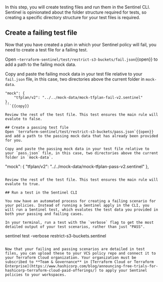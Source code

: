 In this step, you will create testing files and run them in the Sentinel CLI. Sentinel is opinionated about the folder structure required for tests, so creating a specific directory structure for your test files is required. 


## Create a failing test file

Now that you have created a plan in which your Sentinel policy will fail, you need to create a test file for a failing test.

Open `~terraform-sentinel/test/restrict-s3-buckets/fail.json`{{open}} to add a path to the failing mock data.

Copy and paste the failing mock data in your test file relative to your `fail.json` file, in this case, two directories above the current folder in `mock-data`.

```
"mock": {
    "tfplan/v2": "../../mock-data/mock-tfplan-fail-v2.sentinel"
},
```{{copy}}

Review the rest of the test file. This test ensures the main rule will evalute to false.

## Create a passing test file
Open `terraform-sentinel/test/restrict-s3-buckets/pass.json`{{open}} and add a path to the passing mock data that has already been provided for you.

Copy and paste the passing mock data in your test file relative to your `pass.json` file, in this case, two directories above the current folder in `mock-data`.

```
"mock": {
    "tfplan/v2": "../../mock-data/mock-tfplan-pass-v2.sentinel"
},
```{{copy}}

Review the rest of the test file. This test ensures the main rule will evalute to true.

## Run a test in the Sentinel CLI

You now have an automated process for creating a failing scenario for your policies. Instead of running a Sentinel apply in the CLI, you will run a Sentinel test, which evalutes the test data you provided in both your passing and failing cases.

In your terminal, run a test with the `verbose` flag to get the most detailed output of your test scenarios, rather than just "PASS".

```
sentinel test -verbose restrict-s3-buckets.sentinel
```{{execute}}

Now that your failing and passing scenarios are detailed in test files, you can upload these to your VCS policy repo and connect it to your Terraform Cloud organization. Your organization must be subscribed to **Team & Governance** in [Terraform Cloud or Terraform Enterprise](https://www.hashicorp.com/blog/announcing-free-trials-for-hashicorp-terraform-cloud-paid-offerings/) to apply your Sentinel policies to your workspaces. 